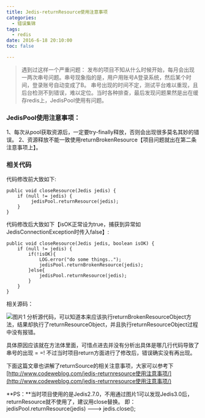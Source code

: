 ```yaml
---
title: Jedis-returnResource使用注意事项
categories:
  - 错误集锦
tags:
  - redis
date: 2016-6-18 20:10:00
toc: false

---
```


> 遇到过这样一个严重问题：
发布的项目不知从什么时候开始，每月会出现一两次串号问题。串号现象指的是，用户用账号A登录系统，然后某个时间，登录账号自动变成了B。
串号出现的时间不定，测试平台难以重现，且后台检测不到错误，难以定位。当时各种排查，最后发现问题果然是出在缓存redis上，JedisPool使用有问题。

### JedisPool使用注意事项：
1、每次从pool获取资源后，一定要try-finally释放，否则会出现很多莫名其妙的错误。
2、资源释放不能一致使用returnBrokenResource【项目问题就出在第二条注意事项上】。

### 相关代码
代码修改前大致如下:
```
public void closeResource(Jedis jedis) {  
    if (null != jedis) { 
         jedisPool.returnResource(jedis);  
    }  
} 
```
<!-- more -->

代码修改后大致如下【isOK正常设为true，捕获到异常如JedisConnectionException时传入false】:
```
public void closeResource(Jedis jedis, boolean isOK) {  
    if (null != jedis) {  
        if(!isOK){  
            LOG.error("do some things..");
            jedisPool.returnBrokenResource(jedis);  
        }else{  
            jedisPool.returnResource(jedis);  
        }   
    }  
}  
```
相关源码：

![图片1](1.png)
分析源代码，可以知道本来应该执行returnBrokenResourceObject方法，结果却执行了returnResourceObject，并且执行returnResourceObject过程中没有报错。

具体原因应该就在方法体里面，可惜点进去并没有分析出具体是哪几行代码导致了串号的出现  = =! 
不过当时项目return方面进行了修改后，错误确实没有再出现。

下面这篇文章也讲解了returnSource的相关注意事项，大家可以参考下
[http://www.codeweblog.com/jedis-returnresource使用注意事项/](http://www.codeweblog.com/jedis-returnresource使用注意事项/)

**PS：**当时项目使用的是Jedis2.7.0，不用通过图片1可以发现Jedis3.0后，returnResource就不使用了，建议用close替换。
即：jedisPool.returnResource(jedis) ---> jedis.close();
